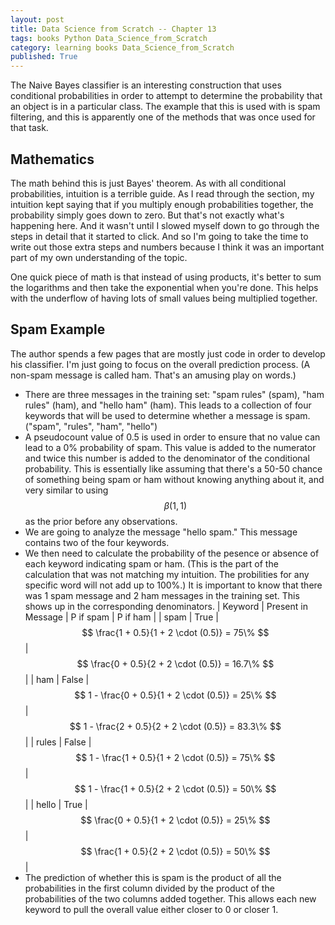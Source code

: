 ```yaml
---
layout: post
title: Data Science from Scratch -- Chapter 13
tags: books Python Data_Science_from_Scratch
category: learning books Data_Science_from_Scratch
published: True
---
```


The Naive Bayes classifier is an interesting construction that uses conditional probabilities in order to attempt to determine the probability that an object is in a particular class. The example that this is used with is spam filtering, and this is apparently one of the methods that was once used for that task.

## Mathematics

The math behind this is just Bayes' theorem. As with all conditional probabilities, intuition is a terrible guide. As I read through the section, my intuition kept saying that if you multiply enough probabilities together, the probability simply goes down to zero. But that's not exactly what's happening here. And it wasn't until I slowed myself down to go through the steps in detail that it started to click. And so I'm going to take the time to write out those extra steps and numbers because I think it was an important part of my own understanding of the topic.

One quick piece of math is that instead of using products, it's better to sum the logarithms and then take the exponential when you're done. This helps with the underflow of having lots of small values being multiplied together.

## Spam Example

The author spends a few pages that are mostly just code in order to develop his classifier. I'm just going to focus on the overall prediction process. (A non-spam message is called ham. That's an amusing play on words.)

- There are three messages in the training set: "spam rules" (spam), "ham rules" (ham), and "hello ham" (ham). This leads to a collection of four keywords that will be used to determine whether a message is spam. ("spam", "rules", "ham", "hello")
- A pseudocount value of 0.5 is used in order to ensure that no value can lead to a 0% probability of spam. This value is added to the numerator and twice this number is added to the denominator of the conditional probability. This is essentially like assuming that there's a 50-50 chance of something being spam or ham without knowing anything about it, and very similar to using $$\beta(1,1)$$ as the prior before any observations.
- We are going to analyze the message "hello spam." This message contains two of the four keywords.
- We then need to calculate the probability of the pesence or absence of each keyword indicating spam or ham. (This is the part of the calculation that was not matching my intuition. The probilities for any specific word will not add up to 100%.) It is important to know that there was 1 spam message and 2 ham messages in the training set. This shows up in the corresponding denominators.
| Keyword | Present in Message | P if spam | P if ham |
| spam | True | $$ \frac{1 + 0.5}{1 + 2 \cdot (0.5)} = 75\% $$ | $$ \frac{0 + 0.5}{2 + 2 \cdot (0.5)} = 16.7\% $$ |
| ham | False | $$ 1 - \frac{0 + 0.5}{1 + 2 \cdot (0.5)} = 25\% $$ | $$ 1 - \frac{2 + 0.5}{2 + 2 \cdot (0.5)} = 83.3\% $$ |
| rules | False | $$ 1 - \frac{1 + 0.5}{1 + 2 \cdot (0.5)} = 75\% $$ | $$ 1 - \frac{1 + 0.5}{2 + 2 \cdot (0.5)} = 50\% $$ |
| hello | True | $$ \frac{0 + 0.5}{1 + 2 \cdot (0.5)} = 25\% $$ | $$ \frac{1 + 0.5}{2 + 2 \cdot (0.5)} = 50\% $$ |
- The prediction of whether this is spam is the product of all the probabilities in the first column divided by the product of the probabilities of the two columns added together. This allows each new keyword to pull the overall value either closer to 0 or closer 1.

